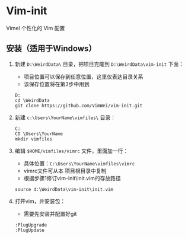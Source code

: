 # Vim-init

Vimel 个性化的 Vim 配置

## 安装（适用于Windows）

1. 新建 `D:\WeirdData\` 目录，把项目克隆到 `D:\WeirdData\vim-init` 下面：
    * 项目位置可以保存到任意位置，这里仅表达目录关系
    * 该保存位置将在第3步中用到

    ```batch
    D:
    cd \WeirdData
    git clone https://github.com/VimWei/vim-init.git
    ```

2. 新建 `c:\Users\YourName\vimfiles\` 目录：

    ```batch
    C:
    CD \Users\YourName
    mkdir vimfiles
    ```

3. 编辑 `$HOME/vimfiles/vimrc` 文件，里面加一行：
    * 具体位置：`C:\Users\YourName\vimfiles\vimrc`
    * vimrc文件可从本 项目根目录中复制
    * 根据步骤1修订vim-init\init.vim的存放路径

    ```VimL
    source d:\WeirdData\vim-init\init.vim
    ```

4. 打开vim，并安装包：
    * 需要先安装并配置好git

    ```VimCMD
    :PlugUpgrade
    :PlugUpdate
    ```

